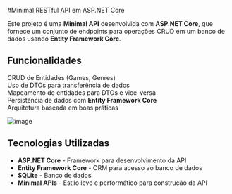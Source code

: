 #Minimal RESTful API em ASP.NET Core

Este projeto é uma **Minimal API** desenvolvida com **ASP.NET Core**, que fornece um conjunto de endpoints para operações CRUD em um banco de dados usando **Entity Framework Core**.

## Funcionalidades
 CRUD de Entidades (Games, Genres)  
 Uso de DTOs para transferência de dados  
 Mapeamento de entidades para DTOs e vice-versa  
 Persistência de dados com **Entity Framework Core**  
 Arquitetura baseada em boas práticas  


![image](https://github.com/user-attachments/assets/13564513-8369-423d-b72a-b0b812e6399c)


## Tecnologias Utilizadas

- **ASP.NET Core** - Framework para desenvolvimento da API 
- **Entity Framework Core** - ORM para acesso ao banco de dados  
- **SQLite** - Banco de dados  
- **Minimal APIs** - Estilo leve e performático para construção da API  
